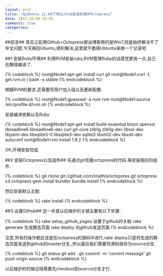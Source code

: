 ```yaml
---
layout: post
title: "在Ubuntu 12.04下用Github安装和维护Octopress"
date: 2012-10-08 20:45
comments: true
categories: 
---
```

##前言##
其实之前用Github+Octopress架设博客用的是Win7,但是始终解决不了中文问题,今天换回Ubuntu,顺利解决,这里就干脆用Ubtuntu来做一个记录吧.

##1 安装Ruby环境##
利用RVM安装ruby,RVM管理Ruby的话感觉更爽一点,自己也懒得编译了.

{% codeblock %}
root@Node1:apt-get install curl git
root@Node1:curl -L get.rvm.io | bash -s stable
{% endcodeblock %}

<!--more-->

根据RVM的要求,还需要将用户加入组以及更新配置.

{% codeblock %}
root@Node1:gpasswd -a root rvm
root@Node1:source /etc/profile.d/rvm.sh
{% endcodeblock %}

安装编译依赖以及Ruby

{% codeblock %}
root@Node1:apt-get install build-essential bison openssl libreadline6 libreadline6-dev curl git-core zlib1g
zlib1g-dev libssl-dev libyaml-dev libsqlite3-0 libsqlite3-dev sqlite3 libxml2-dev libxslt-dev autoconf
root@Node1:rvm install 1.9.2
{% endcodeblock %}

OK,环境安装完成.

##2 安装Octopress以及组件##
先通过git克隆octopress的代码.再安装相应的组件.

{% codeblock %}
git clone git://github.com/imathis/octopress.git octopress
cd octopress
gem install bundler
bundle install
{% endcodeblock %}

然后安装默认主题:

{% codeblock %}
rake install
{% endcodeblock %}

##3 设置Github##
这一步是以后维护的关键主要有以下步骤:

{% codeblock %}
rake setup_github_pages 设置于github的关联
rake generate 生成静态页面
rake deploy 向github发送页面
{% endcodeblock %}

注意,所有的操作都应该是在octopress的源码中进行,rake deploy只是将生成的静态页面发送到github的master分支.,所以最后我们需要将源码保存为source分支.

{% codeblock %}
git status
git add .
git commit -m 'commit message'
git push origin source
{% endcodeblock %}

以后维护的时候记得需要先checkout到source分支才行.

